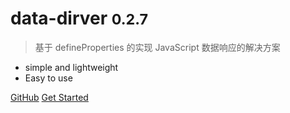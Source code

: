 # data-dirver <small>0.2.7</small>

> 基于 defineProperties 的实现 JavaScript 数据响应的解决方案

* simple and lightweight
* Easy to use

[GitHub](https://github.com/data-dirver/)
[Get Started](/quickstart.md)